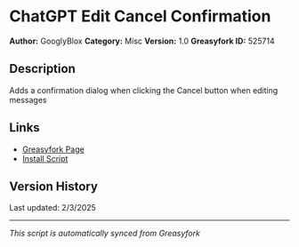 # ChatGPT Edit Cancel Confirmation

**Author:** GooglyBlox
**Category:** Misc
**Version:** 1.0
**Greasyfork ID:** 525714

## Description
Adds a confirmation dialog when clicking the Cancel button when editing messages

## Links
- [Greasyfork Page](https://greasyfork.org/scripts/525714)
- [Install Script](https://update.greasyfork.org/scripts/525714/ChatGPT%20Edit%20Cancel%20Confirmation.user.js)

## Version History
Last updated: 2/3/2025

---
*This script is automatically synced from Greasyfork*
